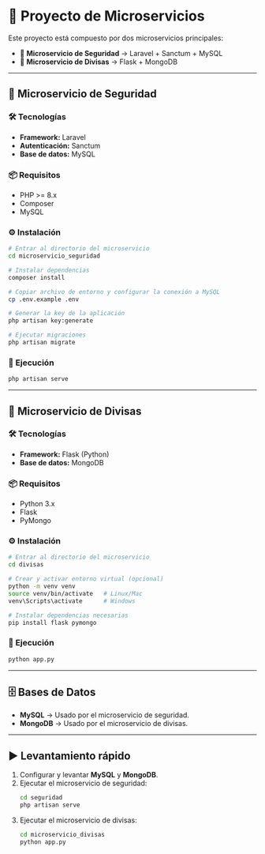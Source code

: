 # 📌 Proyecto de Microservicios

Este proyecto está compuesto por dos microservicios principales:

- 🔐 **Microservicio de Seguridad** → Laravel + Sanctum + MySQL  
- 💱 **Microservicio de Divisas** → Flask + MongoDB  

---

## 🔐 Microservicio de Seguridad

### 🛠️ Tecnologías
- **Framework:** Laravel  
- **Autenticación:** Sanctum  
- **Base de datos:** MySQL  

### 📦 Requisitos
- PHP >= 8.x  
- Composer  
- MySQL  

### ⚙️ Instalación
```bash
# Entrar al directorio del microservicio
cd microservicio_seguridad

# Instalar dependencias
composer install

# Copiar archivo de entorno y configurar la conexión a MySQL
cp .env.example .env

# Generar la key de la aplicación
php artisan key:generate

# Ejecutar migraciones
php artisan migrate
```

### 🚀 Ejecución
```bash
php artisan serve
```

---

## 💱 Microservicio de Divisas

### 🛠️ Tecnologías
- **Framework:** Flask (Python)  
- **Base de datos:** MongoDB  

### 📦 Requisitos
- Python 3.x  
- Flask  
- PyMongo  

### ⚙️ Instalación
```bash
# Entrar al directorio del microservicio
cd divisas

# Crear y activar entorno virtual (opcional)
python -m venv venv
source venv/bin/activate   # Linux/Mac
venv\Scripts\activate      # Windows

# Instalar dependencias necesarias
pip install flask pymongo
```

### 🚀 Ejecución
```bash
python app.py
```

---

## 🗄️ Bases de Datos
- **MySQL** → Usado por el microservicio de seguridad.  
- **MongoDB** → Usado por el microservicio de divisas.  

---

## ▶️ Levantamiento rápido
1. Configurar y levantar **MySQL** y **MongoDB**.  
2. Ejecutar el microservicio de seguridad:  
   ```bash
   cd seguridad
   php artisan serve
   ```
3. Ejecutar el microservicio de divisas:  
   ```bash
   cd microservicio_divisas
   python app.py
   ```
